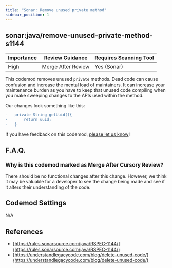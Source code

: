 ```yaml
---
title: "Sonar: Remove unused private method"
sidebar_position: 1
---
```


## sonar:java/remove-unused-private-method-s1144

| Importance | Review Guidance            | Requires Scanning Tool |
|------------|----------------------------|------------------------|
| High       | Merge After Review         | Yes (Sonar)            |

This codemod removes unused `private` methods. Dead code can cause confusion and increase the mental load of maintainers. It can increase your maintenance burden as you have to keep that unused code compiling when you make sweeping changes to the APIs used within the method.

Our changes look something like this:

```diff
-   private String getUuid(){
-       return uuid;
-   }
```


If you have feedback on this codemod, [please let us know](mailto:feedback@pixee.ai)!

## F.A.Q.

### Why is this codemod marked as Merge After Cursory Review?

There should be no functional changes after this change. However, we think it may be valuable for a developer to see the change being made and see if it alters their understanding of the code. 

## Codemod Settings

N/A

## References

* [https://rules.sonarsource.com/java/RSPEC-1144/](https://rules.sonarsource.com/java/RSPEC-1144/)
* [https://understandlegacycode.com/blog/delete-unused-code/](https://understandlegacycode.com/blog/delete-unused-code/)